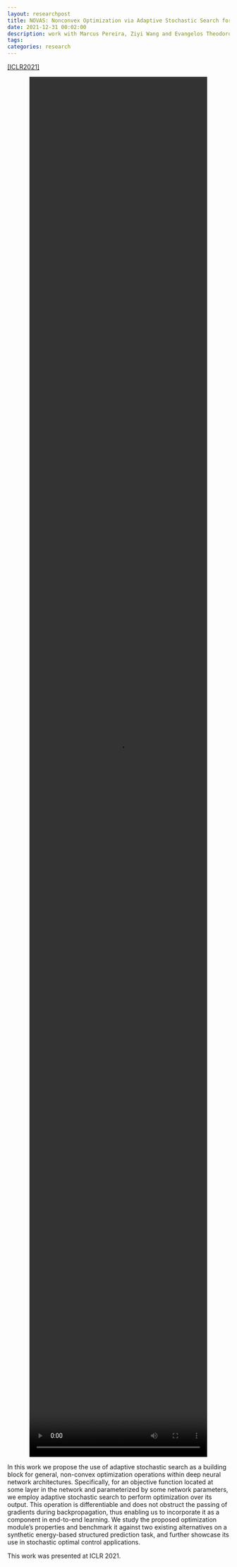 ```yaml
---
layout: researchpost
title: NOVAS: Nonconvex Optimization via Adaptive Stochastic Search for End-to-End Learning and Control
date: 2021-12-31 00:02:00
description: work with Marcus Pereira, Ziyi Wang and Evangelos Theodorou
tags: 
categories: research
---
```


[[ICLR2021]](https://openreview.net/forum?id=Iw4ZGwenbXf)


<center><video controls="" width="80%" height="80%"><source src="/assets/video/NOVAS_ICLR.mp4" type="video/mp4">Your browser does not support the video tag.</video></center>

In this work we propose the use of adaptive stochastic search as a building block for general, non-convex optimization operations within deep neural network architectures. Specifically, for an objective function located at some layer in the network and parameterized by some network parameters, we employ adaptive stochastic search to perform optimization over its output. This operation is differentiable and does not obstruct the passing of gradients during backpropagation, thus enabling us to incorporate it as a component in end-to-end learning. We study the proposed optimization module’s properties and benchmark it against two existing alternatives on a synthetic energy-based structured prediction task, and further showcase its use in stochastic optimal control applications.  

This work was presented at ICLR 2021.
